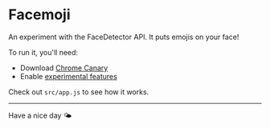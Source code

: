 # Facemoji

An experiment with the FaceDetector API. It puts emojis on your face!

To run it, you'll need:
 - Download [Chrome Canary](https://www.google.com/chrome/browser/canary.html)
 - Enable [experimental features](chrome://flags/#enable-experimental-web-platform-features)
 
Check out `src/app.js` to see how it works.

---

Have a nice day 🌤